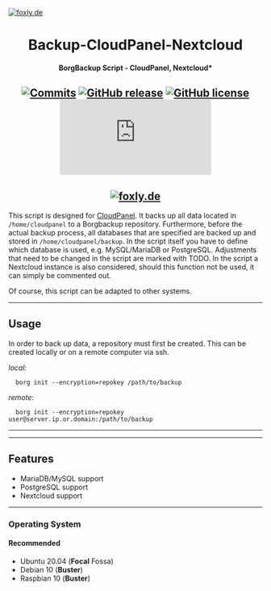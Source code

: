 
[![foxly.de](https://foxly.de/media/223-github-logo-png/)](https://foxly.de)

<div align=center>
  
# Backup-CloudPanel-Nextcloud
#### BorgBackup Script - CloudPanel, Nextcloud*

[![Commits](https://img.shields.io/github/last-commit/foxly-it/Backup-CloudPanel-Nextcloud?style=flat-square)](https://github.com/foxly-it/Backup-CloudPanel-Nextcloud/commits/main) [![GitHub release](https://img.shields.io/github/release/foxly-it/Backup-CloudPanel-Nextcloud?style=flat-square)](https://github.com/foxly-it/Backup-CloudPanel-Nextcloud/releases) [![GitHub license](https://img.shields.io/github/license/foxly-it/Backup-CloudPanel-Nextcloud?style=flat-square&color=lightgray)](LICENSE.md) [![GitHub file size in bytes](https://img.shields.io/github/size/foxly-it/Backup-CloudPanel-Nextcloud/backup.sh?style=flat-square)](https://github.com/foxly-it/Backup-CloudPanel-Nextcloud/blob/main/Backup-CloudPanel-Nextcloud.sh)
---
[![foxly.de](https://foxly.de/media/232-png-bild-png/)](https://foxly.de)
---
</div>

This script is designed for [CloudPanel](CloudPanel.io). It backs up all data located in ```/home/cloudpanel``` to a Borgbackup repository. Furthermore, before the actual backup process, all databases that are specified are backed up and stored in ```/home/cloudpanel/backup```. In the script itself you have to define which database is used, e.g. MySQL/MariaDB or PostgreSQL. Adjustments that need to be changed in the script are marked with TODO.
In the script a Nextcloud instance is also considered, should this function not be used, it can simply be commented out.

Of course, this script can be adapted to other systems.

---
## Usage

In order to back up data, a repository must first be created. This can be created locally or on a remote computer via ssh.

*local:*
```
  borg init --encryption=repokey /path/to/backup
```
*remote:*
```
  borg init --encryption=repokey user@server.ip.or.domain:/path/to/backup
```
---
---

## Features

* MariaDB/MySQL support
* PostgreSQL support
* Nextcloud support

---

### Operating System

#### Recommended

* Ubuntu 20.04 (__Focal__ Fossa)
* Debian 10 (__Buster__)
* Raspbian 10 (__Buster__)
